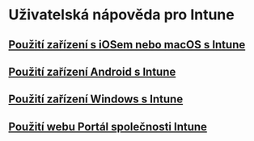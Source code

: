 # Uživatelská nápověda pro Intune
## [Použití zařízení s iOSem nebo macOS s Intune](using-your-ios-or-macOS-device-with-intune.md)
## [Použití zařízení Android s Intune](using-your-android-device-with-intune.md)
## [Použití zařízení Windows s Intune](using-your-windows-device-with-intune.md)
## [Použití webu Portál společnosti Intune](using-the-intune-company-portal-website.md)


<!--HONumber=Jan17_HO1-->


